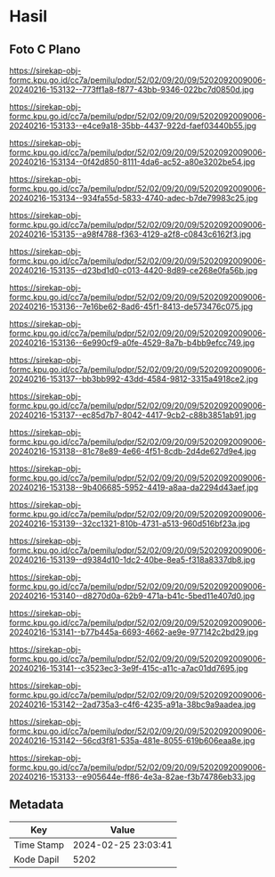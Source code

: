 # Hasil

## Foto C Plano

https://sirekap-obj-formc.kpu.go.id/cc7a/pemilu/pdpr/52/02/09/20/09/5202092009006-20240216-153132--773ff1a8-f877-43bb-9346-022bc7d0850d.jpg

https://sirekap-obj-formc.kpu.go.id/cc7a/pemilu/pdpr/52/02/09/20/09/5202092009006-20240216-153133--e4ce9a18-35bb-4437-922d-faef03440b55.jpg

https://sirekap-obj-formc.kpu.go.id/cc7a/pemilu/pdpr/52/02/09/20/09/5202092009006-20240216-153134--0f42d850-8111-4da6-ac52-a80e3202be54.jpg

https://sirekap-obj-formc.kpu.go.id/cc7a/pemilu/pdpr/52/02/09/20/09/5202092009006-20240216-153134--934fa55d-5833-4740-adec-b7de79983c25.jpg

https://sirekap-obj-formc.kpu.go.id/cc7a/pemilu/pdpr/52/02/09/20/09/5202092009006-20240216-153135--a98f4788-f363-4129-a2f8-c0843c6162f3.jpg

https://sirekap-obj-formc.kpu.go.id/cc7a/pemilu/pdpr/52/02/09/20/09/5202092009006-20240216-153135--d23bd1d0-c013-4420-8d89-ce268e0fa56b.jpg

https://sirekap-obj-formc.kpu.go.id/cc7a/pemilu/pdpr/52/02/09/20/09/5202092009006-20240216-153136--7e16be62-8ad6-45f1-8413-de573476c075.jpg

https://sirekap-obj-formc.kpu.go.id/cc7a/pemilu/pdpr/52/02/09/20/09/5202092009006-20240216-153136--6e990cf9-a0fe-4529-8a7b-b4bb9efcc749.jpg

https://sirekap-obj-formc.kpu.go.id/cc7a/pemilu/pdpr/52/02/09/20/09/5202092009006-20240216-153137--bb3bb992-43dd-4584-9812-3315a4918ce2.jpg

https://sirekap-obj-formc.kpu.go.id/cc7a/pemilu/pdpr/52/02/09/20/09/5202092009006-20240216-153137--ec85d7b7-8042-4417-9cb2-c88b3851ab91.jpg

https://sirekap-obj-formc.kpu.go.id/cc7a/pemilu/pdpr/52/02/09/20/09/5202092009006-20240216-153138--81c78e89-4e66-4f51-8cdb-2d4de627d9e4.jpg

https://sirekap-obj-formc.kpu.go.id/cc7a/pemilu/pdpr/52/02/09/20/09/5202092009006-20240216-153138--9b406685-5952-4419-a8aa-da2294d43aef.jpg

https://sirekap-obj-formc.kpu.go.id/cc7a/pemilu/pdpr/52/02/09/20/09/5202092009006-20240216-153139--32cc1321-810b-4731-a513-960d516bf23a.jpg

https://sirekap-obj-formc.kpu.go.id/cc7a/pemilu/pdpr/52/02/09/20/09/5202092009006-20240216-153139--d9384d10-1dc2-40be-8ea5-f318a8337db8.jpg

https://sirekap-obj-formc.kpu.go.id/cc7a/pemilu/pdpr/52/02/09/20/09/5202092009006-20240216-153140--d8270d0a-62b9-471a-b41c-5bed11e407d0.jpg

https://sirekap-obj-formc.kpu.go.id/cc7a/pemilu/pdpr/52/02/09/20/09/5202092009006-20240216-153141--b77b445a-6693-4662-ae9e-977142c2bd29.jpg

https://sirekap-obj-formc.kpu.go.id/cc7a/pemilu/pdpr/52/02/09/20/09/5202092009006-20240216-153141--c3523ec3-3e9f-415c-a11c-a7ac01dd7695.jpg

https://sirekap-obj-formc.kpu.go.id/cc7a/pemilu/pdpr/52/02/09/20/09/5202092009006-20240216-153142--2ad735a3-c4f6-4235-a91a-38bc9a9aadea.jpg

https://sirekap-obj-formc.kpu.go.id/cc7a/pemilu/pdpr/52/02/09/20/09/5202092009006-20240216-153142--56cd3f81-535a-481e-8055-619b606eaa8e.jpg

https://sirekap-obj-formc.kpu.go.id/cc7a/pemilu/pdpr/52/02/09/20/09/5202092009006-20240216-153133--e905644e-ff86-4e3a-82ae-f3b74786eb33.jpg


## Metadata

| Key        | Value               |
| ---------- | ------------------- |
| Time Stamp | 2024-02-25 23:03:41 |
| Kode Dapil | 5202                |



